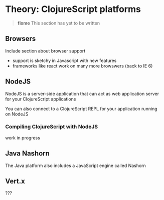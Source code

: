 # Theory: ClojureScript platforms

> **fixme** This section has yet to be written

## Browsers

Include section about browser support
- support is sketchy in Javascript with new features
- frameworks like react work on many more browswers (back to IE 6)


## NodeJS

NodeJS is a server-side application that can act as web application server for your ClojureScript applications

You can also connect to a ClojureScript REPL for your application running on NodeJS


### Compiling ClojureScript with NodeJS

work in progress


## Java Nashorn

The Java platform also includes a JavaScript engine called Nashorn




## Vert.x

???

